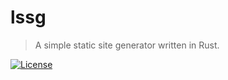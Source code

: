# lssg
> A simple static site generator written in Rust.

[![License](https://img.shields.io/badge/License-MIT-blue.svg)](https://opensource.org/licenses/MIT)

